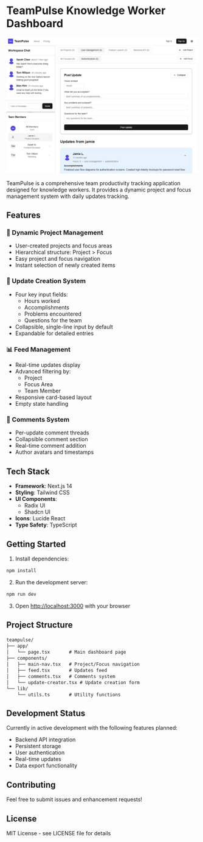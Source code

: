# TeamPulse Knowledge Worker Dashboard

![TeamPulse Dashboard](screenshot31.png)

TeamPulse is a comprehensive team productivity tracking application designed for knowledge workers. It provides a dynamic project and focus management system with daily updates tracking.

## Features

### 🚀 Dynamic Project Management
- User-created projects and focus areas
- Hierarchical structure: Project > Focus
- Easy project and focus navigation
- Instant selection of newly created items

### 📝 Update Creation System
- Four key input fields:
  - Hours worked
  - Accomplishments
  - Problems encountered
  - Questions for the team
- Collapsible, single-line input by default
- Expandable for detailed entries

### 📊 Feed Management
- Real-time updates display
- Advanced filtering by:
  - Project
  - Focus Area
  - Team Member
- Responsive card-based layout
- Empty state handling

### 💬 Comments System
- Per-update comment threads
- Collapsible comment section
- Real-time comment addition
- Author avatars and timestamps

## Tech Stack

- **Framework**: Next.js 14
- **Styling**: Tailwind CSS
- **UI Components**: 
  - Radix UI
  - Shadcn UI
- **Icons**: Lucide React
- **Type Safety**: TypeScript

## Getting Started

1. Install dependencies:
```bash
npm install
```

2. Run the development server:
```bash
npm run dev
```

3. Open [http://localhost:3000](http://localhost:3000) with your browser

## Project Structure

```
teampulse/
├── app/
│   └── page.tsx       # Main dashboard page
├── components/
│   ├── main-nav.tsx   # Project/Focus navigation
│   ├── feed.tsx       # Updates feed
│   ├── comments.tsx   # Comments system
│   └── update-creator.tsx # Update creation form
└── lib/
    └── utils.ts       # Utility functions
```

## Development Status

Currently in active development with the following features planned:
- Backend API integration
- Persistent storage
- User authentication
- Real-time updates
- Data export functionality

## Contributing

Feel free to submit issues and enhancement requests!

## License

MIT License - see LICENSE file for details
